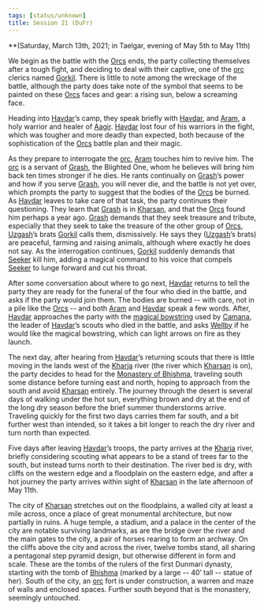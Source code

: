 ```yaml
---
tags: [status/unknown]
title: Session 21 (DuFr)
---
```


**(Saturday, March 13th, 2021; in Taelgar, evening of May 5th to May 11th)

We begin as the battle with the [Orcs](<../../../species/children-of-the-embodied-gods/orcs/orcs.md>) ends, the party collecting themselves after a tough fight, and deciding to deal with their captive, one of the [orc](<../../../species/children-of-the-embodied-gods/orcs/orcs.md>) clerics named [Gorkil](<../../../people/orcs/gorkil.md>). There is little to note among the wreckage of the battle, although the party does take note of the symbol that seems to be painted on these [Orcs](<../../../species/children-of-the-embodied-gods/orcs/orcs.md>) faces and gear: a rising sun, below a screaming face. 

Heading into [Havdar](<../../../people/dunmari/havdar.md>)’s camp, they speak briefly with [Havdar](<../../../people/dunmari/havdar.md>), and [Aram](<../../../people/dunmari/aram.md>), a holy warrior and healer of [Aagir](<../../../cosmology/gods/incorporeal-gods/dunmari/aagir.md>). [Havdar](<../../../people/dunmari/havdar.md>) lost four of his warriors in the fight, which was tougher and more deadly than expected, both because of the sophistication of the [Orcs](<../../../species/children-of-the-embodied-gods/orcs/orcs.md>) battle plan and their magic. 

As they prepare to interrogate the [orc](<../../../species/children-of-the-embodied-gods/orcs/orcs.md>), [Aram](<../../../people/dunmari/aram.md>) touches him to revive him. The [orc](<../../../species/children-of-the-embodied-gods/orcs/orcs.md>) is a servant of [Grash](<../../../people/other-nonhumans/grash.md>), the Blighted One, whom he believes will bring him back ten times stronger if he dies. He rants continually on [Grash](<../../../people/other-nonhumans/grash.md>)’s power and how if you serve [Grash](<../../../people/other-nonhumans/grash.md>), you will never die, and the battle is not yet over, which prompts the party to suggest that the bodies of the [Orcs](<../../../species/children-of-the-embodied-gods/orcs/orcs.md>) be burned. As [Havdar](<../../../people/dunmari/havdar.md>) leaves to take care of that task, the party continues their questioning. They learn that [Grash](<../../../people/other-nonhumans/grash.md>) is in [Kharsan](<../../../gazetteer/greater-dunmar/dunmari-basin/kharsan.md>), and that the [Orcs](<../../../species/children-of-the-embodied-gods/orcs/orcs.md>) found him perhaps a year ago. [Grash](<../../../people/other-nonhumans/grash.md>) demands that they seek treasure and tribute, especially that they seek to take the treasure of the other group of [Orcs](<../../../species/children-of-the-embodied-gods/orcs/orcs.md>), [Uzgash](<../../../people/orcs/uzgash.md>)’s brats [Gorkil](<../../../people/orcs/gorkil.md>) calls them, dismissively. He says they ([Uzgash](<../../../people/orcs/uzgash.md>)’s brats) are peaceful, farming and raising animals, although where exactly he does not say. As the interrogation continues, [Gorkil](<../../../people/orcs/gorkil.md>) suddenly demands that [Seeker](<../../../people/pcs/dunmar-fellowship/seeker.md>) kill him, adding a magical command to his voice that compels [Seeker](<../../../people/pcs/dunmar-fellowship/seeker.md>) to lunge forward and cut his throat. 

After some conversation about where to go next, [Havdar](<../../../people/dunmari/havdar.md>) returns to tell the party they are ready for the funeral of the four who died in the battle, and asks if the party would join them. The bodies are burned -- with care, not in a pile like the [Orcs](<../../../species/children-of-the-embodied-gods/orcs/orcs.md>) -- and both [Aram](<../../../people/dunmari/aram.md>) and [Havdar](<../../../people/dunmari/havdar.md>) speak a few words. After, [Havdar](<../../../people/dunmari/havdar.md>) approaches the party with the [magical bowstring](<../treasure/gifts-and-heirlooms/flaming-bowstring.md>) used by [Camana](<../../../people/dunmari/camana.md>), the leader of [Havdar](<../../../people/dunmari/havdar.md>)’s scouts who died in the battle, and asks [Wellby](<../../../people/pcs/dunmar-fellowship/wellby.md>) if he would like the magical bowstring, which can light arrows on fire as they launch. 

The next day, after hearing from [Havdar](<../../../people/dunmari/havdar.md>)’s returning scouts that there is little moving in the lands west of the [Kharja](<../../../gazetteer/istaros-watershed/rivers/kharja.md>) river (the river which [Kharsan](<../../../gazetteer/greater-dunmar/dunmari-basin/kharsan.md>) is on), the party decides to head for the [Monastery of Bhishma](<../../../gazetteer/greater-dunmar/dunmari-basin/monastery-of-bhishma.md>), traveling south some distance before turning east and north, hoping to approach from the south and avoid [Kharsan](<../../../gazetteer/greater-dunmar/dunmari-basin/kharsan.md>) entirely. The journey through the desert is several days of walking under the hot sun, everything brown and dry at the end of the long dry season before the brief summer thunderstorms arrive. Traveling quickly for the first two days carries them far south, and a bit further west than intended, so it takes a bit longer to reach the dry river and turn north than expected.

Five days after leaving [Havdar](<../../../people/dunmari/havdar.md>)’s troops, the party arrives at the [Kharja](<../../../gazetteer/istaros-watershed/rivers/kharja.md>) river, briefly considering scouting what appears to be a stand of trees far to the south, but instead turns north to their destination. The river bed is dry, with cliffs on the western edge and a floodplain on the eastern edge, and after a hot journey the party arrives within sight of [Kharsan](<../../../gazetteer/greater-dunmar/dunmari-basin/kharsan.md>) in the late afternoon of May 11th. 

The city of [Kharsan](<../../../gazetteer/greater-dunmar/dunmari-basin/kharsan.md>) stretches out on the floodplains, a walled city at least a mile across, once a place of great monumental architecture, but now partially in ruins. A huge temple, a stadium, and a palace in the center of the city are notable surviving landmarks, as are the bridge over the river and the main gates to the city, a pair of horses rearing to form an archway. On the cliffs above the city and across the river, twelve tombs stand, all sharing a pentagonal step pyramid design, but otherwise different in form and scale. These are the tombs of the rulers of the first Dunmari dynasty, starting with the tomb of [Bhishma](<../../../cosmology/gods/incorporeal-gods/dunmari/bhishma.md>) (marked by a large -- 40’ tall -- statue of her). South of the city, an [orc](<../../../species/children-of-the-embodied-gods/orcs/orcs.md>) fort is under construction, a warren and maze of walls and enclosed spaces. Further south beyond that is the monastery, seemingly untouched. 